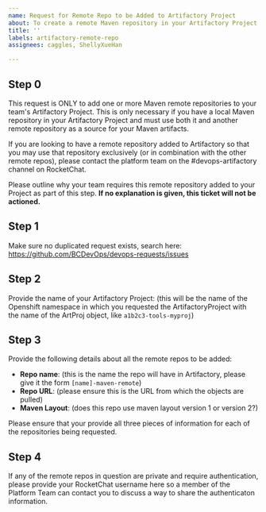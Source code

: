```yaml
---
name: Request for Remote Repo to be Added to Artifactory Project
about: To create a remote Maven repository in your Artifactory Project.
title: ''
labels: artifactory-remote-repo
assignees: caggles, ShellyXueHan

---
```


## Step 0
This request is ONLY to add one or more Maven remote repositories to your team's Artifactory Project. This is only necessary if you have a local Maven repository in your Artifactory Project and must use both it and another remote repository as a source for your Maven artifacts.

If you are looking to have a remote repository added to Artifactory so that you may use that repository exclusively (or in combination with the other remote repos), please contact the platform team on the #devops-artifactory channel on RocketChat. 

Please outline why your team requires this remote repository added to your Project as part of this step. **If no explanation is given, this ticket will not be actioned.**

## Step 1
Make sure no duplicated request exists, search here:
https://github.com/BCDevOps/devops-requests/issues

## Step 2
Provide the name of your Artifactory Project: 
(this will be the name of the Openshift namespace in which you requested the ArtifactoryProject with the name of the ArtProj object, like `a1b2c3-tools-myproj`)

## Step 3
Provide the following details about all the remote repos to be added:

- **Repo name**: (this is the name the repo will have in Artifactory, please give it the form `[name]-maven-remote`)
- **Repo URL**: (please ensure this is the URL from which the objects are pulled)
- **Maven Layout**: (does this repo use maven layout version 1 or version 2?)

Please ensure that your provide all three pieces of information for each of the repositories being requested.

## Step 4
If any of the remote repos in question are private and require authentication, please provide your RocketChat username here so a member of the Platform Team can contact you to discuss a way to share the authenticaton information.
